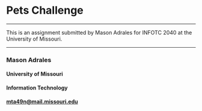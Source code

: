 # **Pets Challenge**
***

This is an assignment submitted by Mason Adrales for INFOTC 2040 at the University of Missouri.

***

### **Mason Adrales**
#### University of Missouri
#### Information Technology
#### mta49n@mail.missouri.edu
